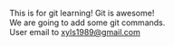 This is for git learning! Git is awesome!   
We are going to add some git commands.  
User email to xyls1989@gmail.com 
